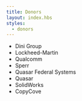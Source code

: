 ```yaml
---
title: Donors
layout: index.hbs
styles:
  - donors
---
```



<div class="sponsor-video">

</div>

- Dini Group
- Lockheed-Martin
- Qualcomm
- Sperr
- Quasar Federal Systems
- Quasar
- SolidWorks
- CopyCove

